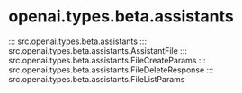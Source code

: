 # openai.types.beta.assistants

::: src.openai.types.beta.assistants
::: src.openai.types.beta.assistants.AssistantFile
::: src.openai.types.beta.assistants.FileCreateParams
::: src.openai.types.beta.assistants.FileDeleteResponse
::: src.openai.types.beta.assistants.FileListParams
